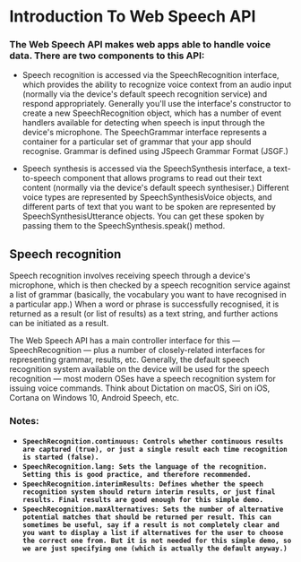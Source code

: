 # Introduction To Web Speech API

### The Web Speech API makes web apps able to handle voice data. There are two components to this API:
-  Speech recognition is accessed via the SpeechRecognition interface, which provides the ability to recognize voice context from an audio input (normally via the device's default speech recognition service) and respond appropriately. Generally you'll use the interface's constructor to create a new SpeechRecognition object, which has a number of event handlers available for detecting when speech is input through the device's microphone. The SpeechGrammar interface represents a container for a particular set of grammar that your app should recognise. Grammar is defined using JSpeech Grammar Format (JSGF.)

- Speech synthesis is accessed via the SpeechSynthesis interface, a text-to-speech component that allows programs to read out their text content (normally via the device's default speech synthesiser.) Different voice types are represented by SpeechSynthesisVoice objects, and different parts of text that you want to be spoken are represented by SpeechSynthesisUtterance objects. You can get these spoken by passing them to the SpeechSynthesis.speak() method.

## Speech recognition
Speech recognition involves receiving speech through a device's microphone, which is then checked by a speech recognition service against a list of grammar (basically, the vocabulary you want to have recognised in a particular app.) When a word or phrase is successfully recognised, it is returned as a result (or list of results) as a text string, and further actions can be initiated as a result.

The Web Speech API has a main controller interface for this — SpeechRecognition — plus a number of closely-related interfaces for representing grammar, results, etc. Generally, the default speech recognition system available on the device will be used for the speech recognition — most modern OSes have a speech recognition system for issuing voice commands. Think about Dictation on macOS, Siri on iOS, Cortana on Windows 10, Android Speech, etc.
### Notes:
- **`SpeechRecognition.continuous: Controls whether continuous results are captured (true), or just a single result each time recognition is started (false).`**
- **`SpeechRecognition.lang: Sets the language of the recognition. Setting this is good practice, and therefore recommended.`**
- **`SpeechRecognition.interimResults: Defines whether the speech recognition system should return interim results, or just final results. Final results are good enough for this simple demo.`**
- **`SpeechRecognition.maxAlternatives: Sets the number of alternative potential matches that should be returned per result. This can sometimes be useful, say if a result is not completely clear and you want to display a list if alternatives for the user to choose the correct one from. But it is not needed for this simple demo, so we are just specifying one (which is actually the default anyway.)`**
